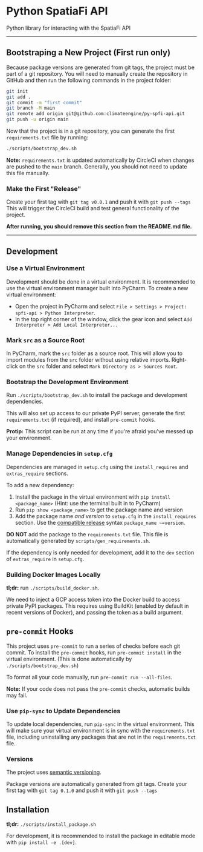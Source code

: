 # Python SpatiaFi API
Python library for interacting with the SpatiaFi API

---

## Bootstraping a New Project (First run only)
Because package versions are generated from git tags, the project must be part of a git repository.
You will need to manually create the repository in GitHub and then run the following commands in the project folder:

```bash
git init
git add .
git commit -m "first commit"
git branch -M main
git remote add origin git@github.com:climateengine/py-spfi-api.git
git push -u origin main
```

Now that the project is in a git repository, you can generate the first `requirements.txt` file by running:

```bash
./scripts/bootstrap_dev.sh
```

**Note:** `requirements.txt` is updated automatically by CircleCI when changes are pushed to the `main` branch.
Generally, you should not need to update this file manually.

### Make the First "Release"
Create your first tag with `git tag v0.0.1` and push it with `git push --tags`
This will trigger the CircleCI build and test general functionality of the project.

**After running, you should remove this section from the README.md file.**

---

## Development

### Use a Virtual Environment
Development should be done in a virtual environment.
It is recommended to use the virtual environment manager built into PyCharm.
To create a new virtual environment:
  * Open the project in PyCharm and select `File > Settings > Project: spfi-api > Python Interpreter`.
  * In the top right corner of the window, click the gear icon and select `Add Interpreter > Add Local Interpreter...`

### Mark `src` as a Source Root
In PyCharm, mark the `src` folder as a source root. This will allow you to import modules from the `src` folder without using relative imports.
Right-click on the `src` folder and select `Mark Directory as > Sources Root`.

### Bootstrap the Development Environment
Run `./scripts/bootstrap_dev.sh` to install the package and development dependencies.

This will also set up access to our private PyPI server, generate the first `requirements.txt` (if required),
and install `pre-commit` hooks.

**Protip:** This script can be run at any time if you're afraid you've messed up your environment.

### Manage Dependencies in `setup.cfg`
Dependencies are managed in `setup.cfg` using the `install_requires` and `extras_require` sections.

To add a new dependency:
  1. Install the package in the virtual environment with `pip install <package_name>`
  (Hint: use the terminal built in to PyCharm)
  2. Run `pip show <package_name>` to get the package name and version
  3. Add the package name *and version* to `setup.cfg` in the `install_requires` section.
  Use the [compatible release](https://www.python.org/dev/peps/pep-0440/#compatible-release) syntax
  `package_name ~=version`.

**DO NOT** add the package to the `requirements.txt` file. This file is automatically generated by
`scripts/gen_requirements.sh`.

If the dependency is only needed for development, add it to the `dev` section of `extras_require` in `setup.cfg`.

### Building Docker Images Locally
**tl;dr:** run `./scripts/build_docker.sh`.

We need to inject a GCP access token into the Docker build to access private PyPI packages.
This requires using BuildKit (enabled by default in recent versions of Docker), and passing the token as a build
argument.

## `pre-commit` Hooks
This project uses `pre-commit` to run a series of checks before each git commit.
To install the `pre-commit` hooks, run `pre-commit install` in the virtual environment.
(This is done automatically by `./scripts/bootstrap_dev.sh`)

To format all your code manually, run `pre-commit run --all-files`.

**Note:** If your code does not pass the `pre-commit` checks, automatic builds may fail.

### Use `pip-sync` to Update Dependencies
To update local dependencies, run `pip-sync` in the virtual environment.
This will make sure your virtual environment is in sync with the `requirements.txt` file,
including uninstalling any packages that are not in the `requirements.txt` file.

### Versions
The project uses [semantic versioning](https://semver.org/).

Package versions are automatically generated from git tags.
Create your first tag with `git tag 0.1.0` and push it with `git push --tags`

## Installation
**tl;dr:** `./scripts/install_package.sh`

For development, it is recommended to install the package in editable mode with `pip install -e .[dev]`.
